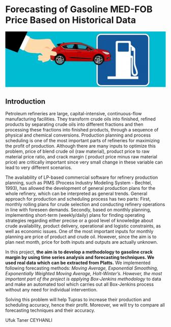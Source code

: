 # Forecasting of Gasoline MED-FOB Price Based on Historical Data

<p align="center">
  <img src="https://github.com/tanerceyhanli/Forecasting-of-Gasoline-MED-FOB-Price-Based-on-Historical-Data/blob/main/readme_resources/image.png">
</p>


## Introduction

Petroleum refineries are large, capital-intensive, continuous-flow manufacturing facilities. They transform crude oils into finished, refined products by separating crude oils into different fractions and then processing these fractions into finished products, through a sequence of physical and chemical conversions. Production planning and process scheduling is one of the most important parts of refineries for maximizing the profit of production. Although there are many inputs to optimize this problem, price of blend crude oil (raw material), product price to raw material price ratio, and crack margin ( product price minus raw material price) are critically important since very small change in these variable can lead to very different scenarios.

The availability of LP-based commercial software for refinery production planning, such as PIMS (Process Industry Modeling System - Bechtel, 1993), has allowed the development of general production plans for the whole refinery, which can be interpreted as general trends. General approach for production and scheduling process has two parts: First, monthly rolling plans for crude selection and conducting refinery operations in line with foreseen demands. Secondly, based on monthly planning, implementing short-term (weekly/daily) plans for finding operating strategies regarding either precise or a good level of knowledge about crude availability, product delivery, operational and logistic constraints, as well as economic issues. One of the most important inputs for monthly planning are price of product and crude oil. However, since the aim is to plan next month, price for both inputs and outputs are actually unknown.

In this project, **the aim is to develop a methodology to gasoline crack margin by using time series analysis and forecasting techniques. We used real data which can be extracted from Platts.** We implemented following forecasting methods: _Moving Average, Exponential Smoothing, Exponentially Weighted Moving Average, Holt-Winter’s. However, the most important part of the project is applying Box-Jenkins methodology_ to data and make an automated tool which carries out all Box-Jenkins process without any need for individual intervention.

Solving this problem will help Tupras to increase their production and scheduling accuracy, hence their profit. Moreover, we will try to compare all forecasting techniques and their accuracy.

Ufuk Taner CEYHANLI
